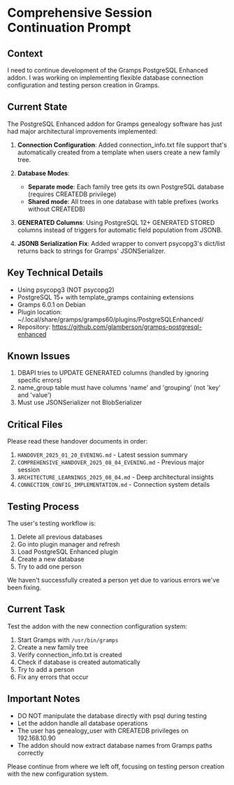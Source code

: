 # Comprehensive Session Continuation Prompt

## Context
I need to continue development of the Gramps PostgreSQL Enhanced addon. I was working on implementing flexible database connection configuration and testing person creation in Gramps.

## Current State
The PostgreSQL Enhanced addon for Gramps genealogy software has just had major architectural improvements implemented:

1. **Connection Configuration**: Added connection_info.txt file support that's automatically created from a template when users create a new family tree.

2. **Database Modes**: 
   - **Separate mode**: Each family tree gets its own PostgreSQL database (requires CREATEDB privilege)
   - **Shared mode**: All trees in one database with table prefixes (works without CREATEDB)

3. **GENERATED Columns**: Using PostgreSQL 12+ GENERATED STORED columns instead of triggers for automatic field population from JSONB.

4. **JSONB Serialization Fix**: Added wrapper to convert psycopg3's dict/list returns back to strings for Gramps' JSONSerializer.

## Key Technical Details
- Using psycopg3 (NOT psycopg2)
- PostgreSQL 15+ with template_gramps containing extensions
- Gramps 6.0.1 on Debian
- Plugin location: ~/.local/share/gramps/gramps60/plugins/PostgreSQLEnhanced/
- Repository: https://github.com/glamberson/gramps-postgresql-enhanced

## Known Issues
1. DBAPI tries to UPDATE GENERATED columns (handled by ignoring specific errors)
2. name_group table must have columns 'name' and 'grouping' (not 'key' and 'value')
3. Must use JSONSerializer not BlobSerializer

## Critical Files
Please read these handover documents in order:
1. `HANDOVER_2025_01_20_EVENING.md` - Latest session summary
2. `COMPREHENSIVE_HANDOVER_2025_08_04_EVENING.md` - Previous major session
3. `ARCHITECTURE_LEARNINGS_2025_08_04.md` - Deep architectural insights
4. `CONNECTION_CONFIG_IMPLEMENTATION.md` - Connection system details

## Testing Process
The user's testing workflow is:
1. Delete all previous databases
2. Go into plugin manager and refresh
3. Load PostgreSQL Enhanced plugin
4. Create a new database
5. Try to add one person

We haven't successfully created a person yet due to various errors we've been fixing.

## Current Task
Test the addon with the new connection configuration system:
1. Start Gramps with `/usr/bin/gramps`
2. Create a new family tree
3. Verify connection_info.txt is created
4. Check if database is created automatically
5. Try to add a person
6. Fix any errors that occur

## Important Notes
- DO NOT manipulate the database directly with psql during testing
- Let the addon handle all database operations
- The user has genealogy_user with CREATEDB privileges on 192.168.10.90
- The addon should now extract database names from Gramps paths correctly

Please continue from where we left off, focusing on testing person creation with the new configuration system.